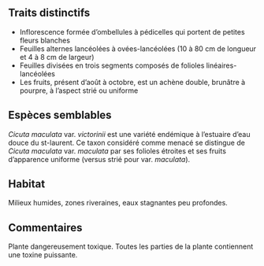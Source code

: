 
<!--




-->

## Traits distinctifs

- Inflorescence formée d’ombellules à pédicelles qui portent de petites fleurs blanches
- Feuilles alternes lancéolées à ovées-lancéolées (10 à 80 cm de longueur et 4 à 8 cm de largeur) 
- Feuilles divisées en trois segments composés de folioles linéaires-lancéolées
- Les fruits, présent d’août à octobre, est un achène double, brunâtre à pourpre, à l’aspect strié ou uniforme 

## Espèces semblables

_Cicuta maculata_ var. _victorinii_ est une variété endémique à l’estuaire d’eau douce du st-laurent. Ce taxon considéré comme menacé se distingue de _Cicuta maculata_ var. _maculata_ par ses folioles étroites et ses fruits d’apparence uniforme (versus strié pour var. _maculata_). 

## Habitat

Milieux humides, zones riveraines, eaux stagnantes peu profondes.

## Commentaires

Plante dangereusement toxique. Toutes les parties de la plante contiennent une toxine puissante. 


